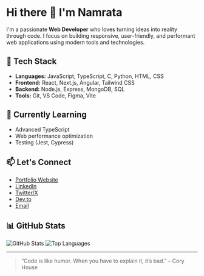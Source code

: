 # Hi there 👋 I'm Namrata

I'm a passionate **Web Developer** who loves turning ideas into reality through code. I focus on building responsive, user-friendly, and performant web applications using modern tools and technologies.

## 🚀 Tech Stack

- **Languages:** JavaScript, TypeScript, C, Python, HTML, CSS
- **Frontend:** React, Next.js, Angular, Tailwind CSS
- **Backend:** Node.js, Express, MongoDB, SQL
- **Tools:** Git, VS Code, Figma, Vite

## 🌱 Currently Learning

- Advanced TypeScript
- Web performance optimization
- Testing (Jest, Cypress)

## 📫 Let's Connect

- [Portfolio Website](#)
- [LinkedIn](#)
- [Twitter/X](#)
- [Dev.to](#)
- [Email](#)

## 📊 GitHub Stats

![GitHub Stats](https://github-readme-stats.vercel.app/api?username=yourusername&show_icons=true&theme=radical)
![Top Languages](https://github-readme-stats.vercel.app/api/top-langs/?username=yourusername&layout=compact&theme=radical)

---

> “Code is like humor. When you have to explain it, it’s bad.” – Cory House

